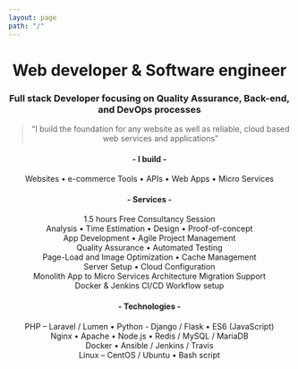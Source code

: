 ```yaml
---
layout: page
path: "/"
---
```

<div style="text-align: center">

# Web developer & Software engineer
### Full stack Developer focusing on Quality Assurance, Back-end, and DevOps processes

>“I build the foundation for any website as well as reliable, cloud based web services and applications”

#### - I build -
 Websites  •  e-commerce Tools  •  APIs  •  Web Apps  •  Micro Services

#### - Services -
1.5 hours Free Consultancy Session <br/>
Analysis  •  Time Estimation  •  Design  •  Proof-of-concept <br/>
App Development  •  Agile Project Management <br/>
Quality Assurance  •  Automated Testing <br/>
Page-Load and Image Optimization  •  Cache Management <br/>
Server Setup  •  Cloud Configuration <br/>
Monolith App to Micro Services Architecture Migration Support <br/>
Docker & Jenkins CI/CD Workflow setup <br/>

#### - Technologies -
PHP – Laravel / Lumen  •  Python - Django / Flask  •  ES6 (JavaScript) <br/>
Nginx  •  Apache  •  Node.js  •  Redis / MySQL / MariaDB <br/>
Docker  •  Ansible / Jenkins / Travis <br/>
Linux – CentOS / Ubuntu  •  Bash script <br/>

</div>